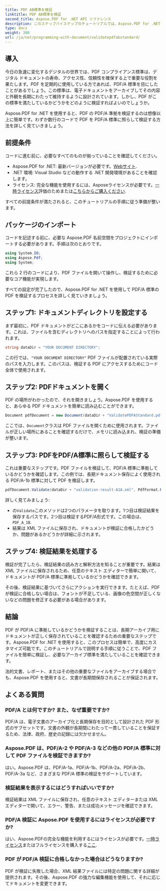 ```yaml
---
title: PDF AB標準を検証
linktitle: PDF AB標準を検証
second_title: Aspose.PDF for .NET API リファレンス
description: このステップバイステップのチュートリアルでは、Aspose.PDF for .NET を使用して PDF/A-1b 標準の PDF を検証する方法を学習します。長期アーカイブのコンプライアンスを確保します。
type: docs
weight: 380
url: /ja/net/programming-with-document/validatepdfabstandard/
---
```

## 導入

今日の急速に変化するデジタルの世界では、PDF コンプライアンス標準は、デジタル ドキュメントの寿命、アクセス性、信頼性を確保する上で重要な役割を果たします。PDF を定期的に使用している方であれば、PDF/A 標準を目にしたことがあるでしょう。この標準は、電子ドキュメントをアーカイブしてその内容と外観を長期にわたって維持するように設計されています。しかし、PDF がこの標準を満たしているかどうかをどのように検証すればよいのでしょうか。

Aspose.PDF for .NET を使用すると、PDF の PDF/A 準拠を検証するのは想像以上に簡単です。わずか数行のコードで PDF を PDF/A 標準に照らして検証する方法を詳しく見ていきましょう。 


## 前提条件

コードに進む前に、必要なすべてのものが揃っていることを確認してください。

-  Aspose.PDF for .NET: 最新バージョンが必要です。[Webサイト](https://releases.aspose.com/pdf/net/).
- .NET 環境: Visual Studio などの動作する .NET 開発環境があることを確認します。
- ライセンス: 完全な機能を使用するには、Asposeライセンスが必要です。[一時ライセンス](https://purchase.aspose.com/temporary-license/)評価のためまたは[こちらからご購入ください](https://purchase.aspose.com/buy).

すべての前提条件が満たされると、このチュートリアルの手順に従う準備が整います。

## パッケージのインポート

コードを記述する前に、必要な Aspose.PDF 名前空間をプロジェクトにインポートする必要があります。手順は次のとおりです。

```csharp
using System.IO;
using Aspose.Pdf;
using System;
```

これら 2 行のコードにより、PDF ファイルを開いて操作し、検証するために必要なコア機能が実現します。

すべての設定が完了したので、Aspose.PDF for .NET を使用して PDF/A 標準の PDF を検証するプロセスを詳しく見ていきましょう。

## ステップ1: ドキュメントディレクトリを設定する

まず最初に、PDF ドキュメントがどこにあるかをコードに伝える必要があります。これは、ファイルを含むディレクトリへのパスを指定することによって行われます。

```csharp
string dataDir = "YOUR DOCUMENT DIRECTORY";
```

この行では、`"YOUR DOCUMENT DIRECTORY"` PDF ファイルが配置されている実際のパスを入力します。このパスは、検証する PDF にアクセスするためにコード全体で使用されます。

## ステップ2: PDFドキュメントを開く

PDF の場所がわかったので、それを開きましょう。Aspose.PDF を使用すると、あらゆる PDF ドキュメントを簡単に読み込むことができます。

```csharp
Document pdfDocument = new Document(dataDir + "ValidatePDFAStandard.pdf");
```

ここでは、`Document`クラスは PDF ファイルを開くために使用されます。ファイルが正しい場所にあることを確認するだけで、メモリに読み込まれ、検証の準備が整います。

## ステップ3: PDFをPDF/A標準に照らして検証する

これは重要なステップです。PDF ファイルを検証して、PDF/A 標準に準拠しているかどうかを確認します。この例では、長期ドキュメント保存によく使用される PDF/A-1b 標準に対して PDF を検証します。

```csharp
pdfDocument.Validate(dataDir + "validation-result-A1A.xml", PdfFormat.PDF_A_1B);
```

詳しく見てみましょう:
- の`Validate`このメソッドは2つのパラメータを取ります。1つ目は検証結果を保存するパスです。2つ目は検証するPDF/A形式です。この場合は、`PDF_A_1B`.
- 結果は XML ファイルに保存され、ドキュメントが検証に合格したかどうか、問題があるかどうかが詳細に示されます。

## ステップ4: 検証結果を処理する

検証が完了したら、検証結果の読み方と解釈方法を知ることが重要です。結果は XML ファイルに保存されるため、任意のテキスト エディターで簡単に開いて、ドキュメントが PDF/A 標準に準拠しているかどうかを確認できます。

その後、検証結果に基づいてさらにアクションを実行できます。たとえば、PDF が検証に合格しない場合は、フォントが不足している、画像の色空間が正しくないなどの問題を修正する必要がある場合があります。

## 結論

PDF が PDF/A に準拠しているかどうかを検証することは、長期アーカイブ用にドキュメントが正しく保存されていることを確認するための重要なステップです。Aspose.PDF for .NET を使用すると、このプロセスは簡単で、高度にカスタマイズ可能です。このチュートリアルで説明する手順に従うことで、PDF ファイルを簡単に検証し、必要なアーカイブ標準を満たしていることを確認できます。

法的文書、レポート、またはその他の重要なファイルをアーカイブする場合でも、Aspose.PDF を使用すると、文書が長期間保存されることが保証されます。

## よくある質問

### PDF/A とは何ですか? また、なぜ重要ですか?
PDF/A は、電子文書のアーカイブ化と長期保存を目的として設計された PDF 形式のサブセットです。文書の外観が長期間にわたって一貫していることを保証するため、法律、政府、歴史の記録には欠かせません。

### Aspose.PDF は、PDF/A-2 や PDF/A-3 などの他の PDF/A 標準に対して PDF ファイルを検証できますか?
はい。Aspose.PDF は、PDF/A-1a、PDF/A-1b、PDF/A-2a、PDF/A-2b、PDF/A-3a など、さまざまな PDF/A 標準の検証をサポートしています。

### 検証結果を表示するにはどうすればいいですか?
検証結果は XML ファイルに保存され、任意のテキスト エディターまたは XML エディターで開いて、エラー、警告、または成功メッセージを確認できます。

### PDF/A 検証に Aspose.PDF を使用するにはライセンスが必要ですか?
はい、Aspose.PDFの完全な機能を利用するにはライセンスが必要です。[一時ライセンス](https://purchase.aspose.com/temporary-license/)またはフルライセンスを購入する[ここ](https://purchase.aspose.com/buy).

### PDF が PDF/A 検証に合格しなかった場合はどうなりますか?
PDF が検証に失敗した場合、XML 結果ファイルには特定の問題に関する詳細が提供されます。その後、Aspose.PDF の強力な編集機能を使用して、それに応じてドキュメントを変更できます。